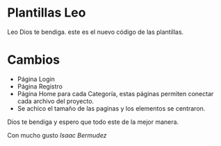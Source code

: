 # Plantillas Leo

Leo Dios te bendiga. este es el nuevo código de las plantillas.

# Cambios

* Página Login
* Página Registro
* Página Home para cada Categoría, estas páginas permiten conectar cada archivo del proyecto.
* Se achico el tamaño de las paginas y los elementos se centraron.

Dios te bendiga y espero que todo este de la mejor manera.

Con mucho gusto *Isaac Bermudez*